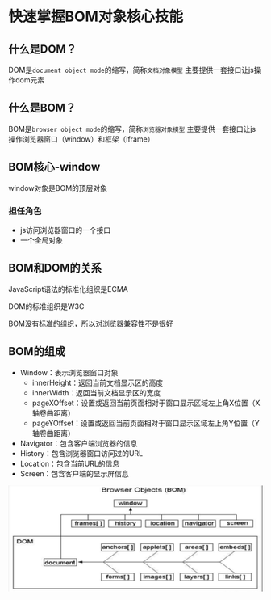 # 快速掌握BOM对象核心技能

## 什么是DOM？
DOM是`document object mode`的缩写，简称`文档对象模型`
主要提供一套接口让js操作dom元素

## 什么是BOM？

BOM是`browser object mode`的缩写，简称`浏览器对象模型`
主要提供一套接口让js操作浏览器窗口（window）和框架（iframe）

## BOM核心-window

window对象是BOM的顶层对象

### 担任角色

- js访问浏览器窗口的一个接口
- 一个全局对象

## BOM和DOM的关系

JavaScript语法的标准化组织是ECMA

DOM的标准组织是W3C

BOM没有标准的组织，所以对浏览器兼容性不是很好

## BOM的组成

- Window：表示浏览器窗口对象
    + innerHeight：返回当前文档显示区的高度
    + innerWidth：返回当前文档显示区的宽度
    + pageXOffset：设置或返回当前页面相对于窗口显示区域左上角X位置（X轴卷曲距离）
    + pageYOffset：设置或返回当前页面相对于窗口显示区域左上角Y位置（Y轴卷曲距离）
- Navigator：包含客户端浏览器的信息
- History：包含浏览器窗口访问过的URL
- Location：包含当前URL的信息
- Screen：包含客户端的显示屏信息

![Picture1](/assets/Picture1.png)
